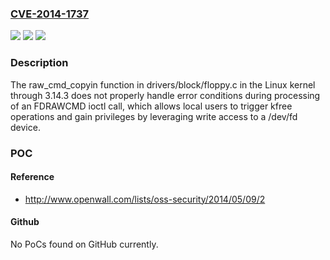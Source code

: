 ### [CVE-2014-1737](https://cve.mitre.org/cgi-bin/cvename.cgi?name=CVE-2014-1737)
![](https://img.shields.io/static/v1?label=Product&message=n%2Fa&color=blue)
![](https://img.shields.io/static/v1?label=Version&message=n%2Fa&color=blue)
![](https://img.shields.io/static/v1?label=Vulnerability&message=n%2Fa&color=brighgreen)

### Description

The raw_cmd_copyin function in drivers/block/floppy.c in the Linux kernel through 3.14.3 does not properly handle error conditions during processing of an FDRAWCMD ioctl call, which allows local users to trigger kfree operations and gain privileges by leveraging write access to a /dev/fd device.

### POC

#### Reference
- http://www.openwall.com/lists/oss-security/2014/05/09/2

#### Github
No PoCs found on GitHub currently.

